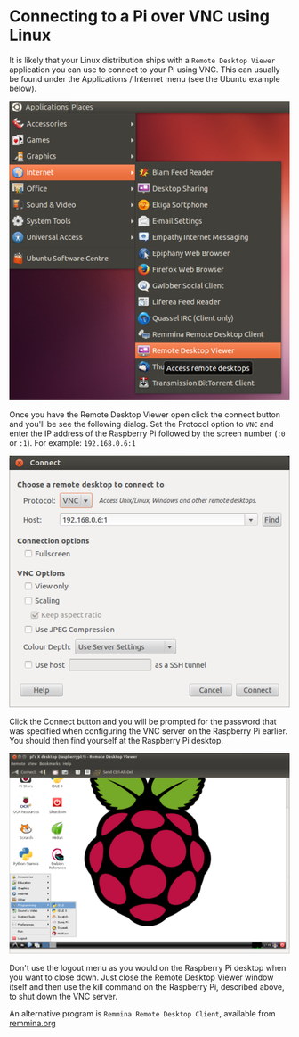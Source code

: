 # Connecting to a Pi over VNC using Linux

It is likely that your Linux distribution ships with a `Remote Desktop Viewer` application you can use to connect to your Pi using VNC. This can usually be found under the Applications / Internet menu (see the Ubuntu example below).

![VNC in Ubuntu Applications menu](images/linux/vnc-ubuntu-menu.png)

Once you have the Remote Desktop Viewer open click the connect button and you'll be see the following dialog. Set the Protocol option to `VNC` and enter the IP address of the Raspberry Pi followed by the screen number (`:0` or `:1`). For example: `192.168.0.6:1`

![Connection dialog](images/linux/vnc-ubuntu-connect.png)

Click the Connect button and you will be prompted for the password that was specified when configuring the VNC server on the Raspberry Pi earlier. You should then find yourself at the Raspberry Pi desktop.

![Raspberry Pi desktop](images/linux/vnc-ubuntu-connected.png)

Don't use the logout menu as you would on the Raspberry Pi desktop when you want to close down. Just close the Remote Desktop Viewer window itself and then use the kill command on the Raspberry Pi, described above, to shut down the VNC server.

An alternative program is `Remmina Remote Desktop Client`, available from [remmina.org](http://www.remmina.org/wp/)
